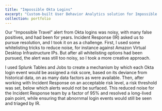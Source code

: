 ```yaml
---
title: "Impossible Okta Logins"
excerpt: "Custom-built User Behavior Analytics solution for Impossible Travel <br/><img src='/images/Impossible-Travel-Featured-Image.png'>"
collection: portfolio
---
```


Our "Impossible Travel" alert from Okta logins was noisy, with many false positives, and had been for years. Incident Response (IR) asked us to pursue resolution, and I took it on as a challenge. First, I used some whitelisting tricks to reduce noise, for instance against Amazon Virtual Desktop Infrastructure IPs. But after all whitelisting options had been pursued, the alert was still too noisy, so I took a more creative approach. 

I used Splunk Tables and Jobs to create a mechanism by which each Okta login event would be assigned a risk score, based on its deviance from historical data, on as many data factors as were available. Then, after working with Incident Response on an acceptable risk level, a risk threshold was set, below which alerts would not be surfaced. This reduced noise for the Incident Response team by a factor of 95% and resolved a long-lived pain point, while ensuring that abnornmal login events would still be seen and triaged by IR.
